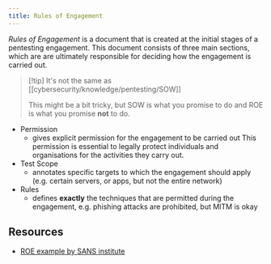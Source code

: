 ```yaml
---
title: Rules of Engagement
---
```

_Rules of Engagement_ is a document that is created at the initial stages of a pentesting engagement. This document consists of three main sections, which are are ultimately responsible for deciding how the engagement is carried out.  

> [!tip] It's not the same as [[cybersecurity/knowledge/pentesting/SOW]]
> 
> This might be a bit tricky, but SOW is what you promise to do and ROE is what you promise **not** to do.

- Permission
    - gives explicit permission for the engagement to be carried out This permission is essential to legally protect individuals and organisations for the activities they carry out.
- Test Scope
    - annotates specific targets to which the engagement should apply (e.g. certain servers, or apps, but not the entire network)
- Rules
    - defines **exactly** the techniques that are permitted during the engagement, e.g. phishing attacks are prohibited, but MITM is okay

## Resources
- [ROE example by SANS institute](https://sansorg.egnyte.com/dl/bF4I3yCcnt/)